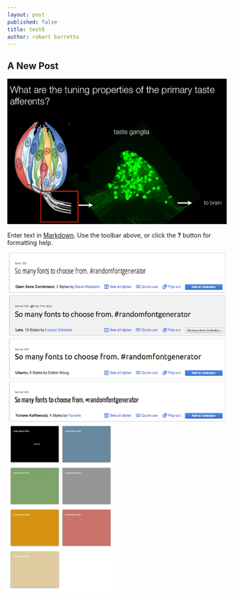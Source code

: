 ```yaml
---
layout: post
published: false
title: test6
author: robert barretto
---
```


## A New Post
![2013-03-23-helvetica-neue.png](/img/posts/2013-03-23-helvetica-neue.png)


Enter text in [Markdown](http://daringfireball.net/projects/markdown/). Use the toolbar above, or click the **?** button for formatting help.

![2013-02-23-googlewebfont.png](/img/posts/2013-02-23-googlewebfont.png)
![ge](/img/posts/2014-03-22-keynote-colors.png)

